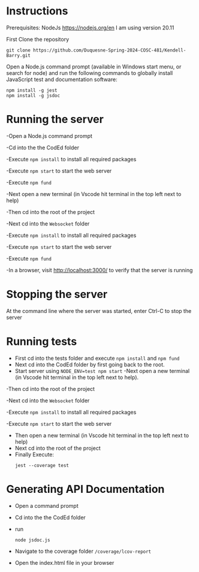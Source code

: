 # Instructions

Prerequisites:
NodeJs https://nodejs.org/en I am using version 20.11

First Clone the repository

```
git clone https://github.com/Duquesne-Spring-2024-COSC-481/Kendell-Barry.git
```


Open a Node.js command prompt (available in Windows start menu, or search for node) and run the following commands
to globally install JavaScript test and documentation software:

```
npm install -g jest
npm install -g jsdoc
```

# Running the server

-Open a Node.js command prompt

-Cd into the the CodEd folder

-Execute `npm install` to install all required packages

-Execute `npm start` to start the web server

-Execute `npm fund` 

-Next open a new terminal (in Vscode hit terminal in the top left next to help)

-Then cd into the root of the project

-Next cd into the `Websocket` folder

-Execute `npm install` to install all required packages

-Execute `npm start` to start the web server

-Execute `npm fund` 

-In a browser, visit [http://localhost:3000/](http://localhost:3000/) to verify that the server is running

# Stopping the server

At the command line where the server was started, enter Ctrl-C to stop the server

# Running tests
- First cd into the tests folder and execute `npm install` and `npm fund`
- Next cd into the CodEd folder by first going back to the root.
- Start server using `NODE_ENV=test npm start`
-Next open a new terminal (in Vscode hit terminal in the top left next to help).

-Then cd into the root of the project

-Next cd into the `Websocket` folder

-Execute `npm install` to install all required packages

-Execute `npm start` to start the web server

- Then open a new terminal (in Vscode hit terminal in the top left next to help)
- Next cd into the root of the project
- Finally Execute:
  ```
  jest --coverage test
  ```

# Generating API Documentation 

- Open a command prompt

- Cd into the the CodEd folder

- run
  ```
  node jsdoc.js
  ```

- Navigate to the coverage folder `/coverage/lcov-report`
- Open the index.html file in your browser
